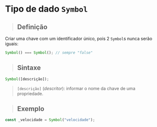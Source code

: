 # Tipo de dado `Symbol`

> ## **Definição**

Criar uma chave com um identificador único, pois 2 `Symbol`s nunca serão iguais:

```js
Symbol() === Symbol(); // sempre "false"
```

> ## **Sintaxe**

```js
Symbol([descrição]);
```

> `[descrição]` (_descritor_): informar o nome da chave de uma propriedade.

> ## **Exemplo**

```js
const _velocidade = Symbol("velocidade");
```
